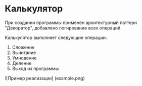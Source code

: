 # Калькулятор

При создании программы применен архитектурный паттерн "Декоратор", добавлено логирование всех операций.

Калькулятор выполняет следующие операции:
1. Сложение
2. Вычитание
3. Умнодение
4. Деление
5. Выход из программы

![Пример реализации] (example.png)
